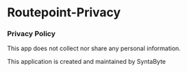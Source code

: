 # Routepoint-Privacy

### Privacy Policy
This app does not collect nor share any personal information.

This application is created and maintained by SyntaByte
